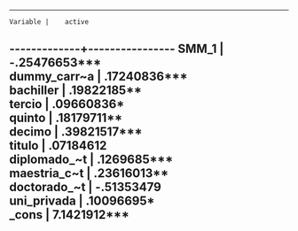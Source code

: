 ------------------------------
    Variable |    active      
-------------+----------------
       SMM_1 | -.25476653***  
dummy_carr~a |  .17240836***  
   bachiller |  .19822185**   
      tercio |  .09660836*    
      quinto |  .18179711**   
      decimo |  .39821517***  
      titulo |  .07184612     
diplomado_~t |   .1269685***  
maestria_c~t |  .23616013**   
doctorado_~t | -.51353479     
 uni_privada |  .10096695*    
       _cons |  7.1421912***  
------------------------------
